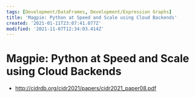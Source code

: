 ```yaml
---
tags: [Development/DataFrames, Development/Expression Graphs]
title: 'Magpie: Python at Speed and Scale using Cloud Backends'
created: '2021-01-11T23:07:41.077Z'
modified: '2021-11-07T12:34:03.414Z'
---
```


# Magpie: Python at Speed and Scale using Cloud Backends

* http://cidrdb.org/cidr2021/papers/cidr2021_paper08.pdf


